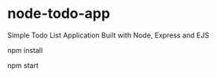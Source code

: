 # node-todo-app
Simple Todo List Application Built with Node, Express and EJS

npm install

npm start
